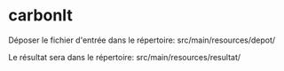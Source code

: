 # carbonIt

Déposer le fichier d'entrée dans le répertoire: src/main/resources/depot/

Le résultat sera dans le répertoire: src/main/resources/resultat/
